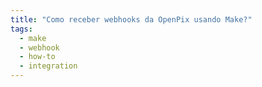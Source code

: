 ```yaml
---
title: "Como receber webhooks da OpenPix usando Make?"
tags:
  - make
  - webhook
  - how-to
  - integration
---
```

